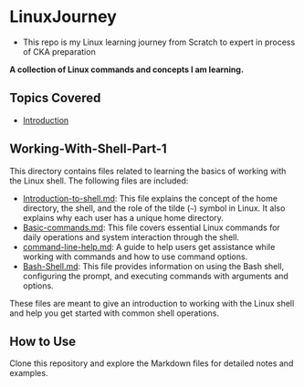 # LinuxJourney
- This repo is my Linux learning journey from Scratch to expert in process of CKA preparation

**A collection of Linux commands and concepts I am learning.**

## Topics Covered
- [Introduction](Introduction.md)

## Working-With-Shell-Part-1

This directory contains files related to learning the basics of working with the Linux shell. The following files are included:

- [Introduction-to-shell.md](Working-With-Shell-Part-1/Introduction-to-shell.md): This file explains the concept of the home directory, the shell, and the role of the tilde (`~`) symbol in Linux. It also explains why each user has a unique home directory.
- [Basic-commands.md](Working-With-Shell-Part-1/Basic-commands.md): This file covers essential Linux commands for daily operations and system interaction through the shell.
- [command-line-help.md](Working-With-Shell-Part-1/command-line-help.md): A guide to help users get assistance while working with commands and how to use command options.
- [Bash-Shell.md](Working-With-Shell-Part-1/Bash-Shell.md): This file provides information on using the Bash shell, configuring the prompt, and executing commands with arguments and options.

These files are meant to give an introduction to working with the Linux shell and help you get started with common shell operations.


## How to Use
Clone this repository and explore the Markdown files for detailed notes and examples.

